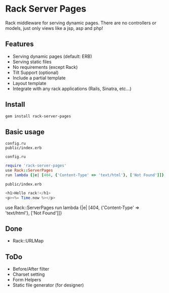 Rack Server Pages
=================

Rack middleware for serving dynamic pages.
There are no controllers or models, just only views like a jsp, asp and php!

## Features
- Serving dynamic pages (default: ERB)
- Serving static files
- No requirements (except Rack)
- Tilt Support (optional)
- Include a partial template
- Layout template
- Integrate with any rack applications (Rails, Sinatra, etc...)

## Install
```sh
gem install rack-server-pages
```

## Basic usage
```file
config.ru
public/index.erb
```

`config.ru`

```ruby
require 'rack-server-pages'
use Rack::ServerPages
run lambda {|e| [404, {'Content-Type' => 'text/html'}, ['Not Found']]}
```

`public/index.erb`

```php
<h1>Hello rack!</h1>
<p><%= Time.now %></p>
```

use Rack::ServerPages
run lambda {|e| [404, {'Content-Type' => 'text/html'}, ['Not Found']]}

## Done
- Rack::URLMap
## ToDo
- Before/After filter
- Charset setting
- Form Helpers
- Static file generator (for designer)

